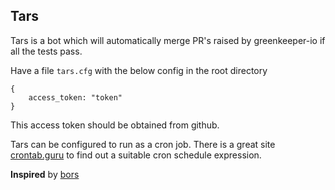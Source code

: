## Tars

Tars is a bot which will automatically merge PR's raised by greenkeeper-io if all the tests pass. 

Have a file ```tars.cfg``` with the below config in the root directory

```
{
    access_token: "token"
}
```

This access token should be obtained from github.

Tars can be configured to run as a cron job. There is a great site [crontab.guru](http://crontab.guru/) to find 
out a suitable cron schedule expression.

**Inspired** by [bors](https://github.com/graydon/bors)

